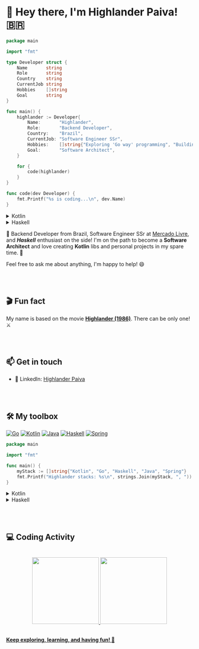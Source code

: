 # 👋 Hey there, I'm Highlander Paiva! 🇧🇷

```go
package main

import "fmt"

type Developer struct {
    Name       string
    Role       string
    Country    string
    CurrentJob string
    Hobbies    []string
    Goal       string
}

func main() {
    highlander := Developer{
        Name:       "Highlander",
        Role:       "Backend Developer",
        Country:    "Brazil",
        CurrentJob: "Software Engineer SSr",
        Hobbies:    []string{"Exploring 'Go way' programming", "Building cool Go projects"},
        Goal:       "Software Architect",
    }

    for {
        code(highlander)
    }
}

func code(dev Developer) {
    fmt.Printf("%s is coding...\n", dev.Name)
}
```

<details>

<summary>Kotlin</summary>


```kotlin
data class Developer(
    val name: String,
    val role: String,
    val country: String,
    val currentJob: String,
    val hobbies: List<String>,
    val goal: String
)

fun main() {
    val highlander = Developer(
        name = "Highlander",
        role = "Backend Developer",
        country = "Brazil",
        currentJob = "Software Engineer SSr",
        hobbies = listOf("Exploring OOP programming", "Building cool Kotlin projects"),
        goal = "Software Architect"
    )

    while (true) {
        code(highlander)
    }
}

fun code(dev: Developer) {
    println("${dev.name} is coding...")
}
```

</details>

<details>

<summary>Haskell</summary>


```haskell
data Developer   = Developer
    { name       :: String
    , role       :: String
    , country    :: String
    , currentJob :: String
    , hobbies    :: [String]
    , goal       :: String
    }

code :: Developer -> IO ()
code dev = putStrLn $ name dev ++ " is coding..."

main :: IO ()
main = do
    let highlander = Developer
            { name       = "Highlander"
            , role       = "Backend Developer"
            , country    = "Brazil"
            , currentJob = "Software Engineer SSr"
            , hobbies    = ["Exploring functional programming", "Building cool Haskell projects"]
            , goal       = "Software Architect"
            }
    
    let loop = do
          code highlander
          loop
    loop
```

</details>

🚀 Backend Developer from Brazil, Software Engineer SSr at [Mercado Livre](https://www.mercadolivre.com.br/), and **_Haskell_** enthusiast on the side! I'm on the path to become a **Software Architect** and love creating **Kotlin** libs and personal projects in my spare time. 🎯

Feel free to ask me about anything, I'm happy to help! 😄

<br/><br/>

## 🎬 Fun fact
My name is based on the movie **[Highlander (1986)](https://m.imdb.com/title/tt0091203/)**. There can be only one! ⚔️

<br/><br/>

## 📫 Get in touch

- 🔗 LinkedIn: [Highlander Paiva](https://www.linkedin.com/in/hvpaiva)

<br/><br/>

## 🛠️ My toolbox

[![Go](https://img.shields.io/badge/go-%2300ADD8.svg?style=for-the-badge&logo=go&logoColor=white)](https://go.dev/)
[![Kotlin](https://img.shields.io/badge/kotlin-%237F52FF.svg?style=for-the-badge&logo=kotlin&logoColor=white)](https://kotlinlang.org/)
[![Java](https://img.shields.io/badge/java-%23ED8B00.svg?style=for-the-badge&logo=openjdk&logoColor=white)](https://www.java.com/)
[![Haskell](https://img.shields.io/badge/-Haskell-5D4F85?style=for-the-badge&logo=haskell&logoColor=white)](https://www.haskell.org/)
[![Spring](https://img.shields.io/badge/-Spring-6DB33F?style=for-the-badge&logo=spring&logoColor=white)](https://spring.io/)

<!-- https://github.com/Ileriayo/markdown-badges -->

```go
package main

import "fmt"

func main() {
    myStack := []string{"Kotlin", "Go", "Haskell", "Java", "Spring"}
    fmt.Printf("Highlander stacks: %s\n", strings.Join(myStack, ", "))
}
```

<details>

<summary>Kotlin</summary>

```kotlin
fun main() {
    val myStack = listOf("Kotlin", "Go", "Haskell", "Java", "Spring")
    println("Highlander stacks: ${myStack.joinToString(", ")}")
}
```

</details>

<details>

<summary>Haskell</summary>

```haskell
import Data.List (intercalate)

main :: IO ()
main = do
    let myStack = ["Kotlin", "Go", "Haskell", "Java", "Spring"]
    putStrLn $ "Highlander stacks: " ++ intercalate ", " myStack
```

</details>

<br/><br/>


## 💻 Coding Activity

<br/>

<div align="center">
  <a href="https://github.com/hvpaiva">
  <img height="180em" src="https://github-readme-stats.vercel.app/api?username=hvpaiva&show_icons=true&theme=dark&include_all_commits=true&count_private=true"/>
  <img height="180em" src="https://github-readme-stats.vercel.app/api/top-langs/?username=hvpaiva&layout=compact&langs_count=5&theme=dark&&hide=javascript,typescript,vue,html"/>
</div>

<br/>

**Keep exploring, learning, and having fun! 🌟**
